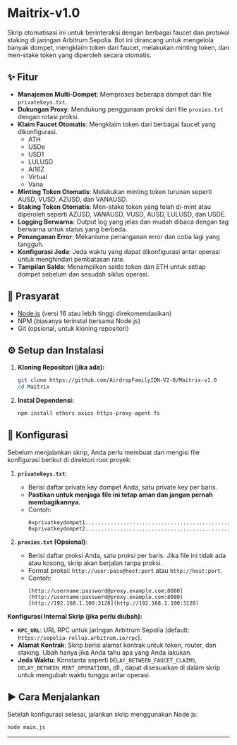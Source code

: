 # Maitrix-v1.0

Skrip otomatisasi ini untuk berinteraksi dengan berbagai faucet dan protokol staking di jaringan Arbitrum Sepolia. Bot ini dirancang untuk mengelola banyak dompet, mengklaim token dari faucet, melakukan minting token, dan men-stake token yang diperoleh secara otomatis.

## ✨ Fitur

* **Manajemen Multi-Dompet**: Memproses beberapa dompet dari file `privatekeys.txt`.
* **Dukungan Proxy**: Mendukung penggunaan proksi dari file `proxies.txt` dengan rotasi proksi.
* **Klaim Faucet Otomatis**: Mengklaim token dari berbagai faucet yang dikonfigurasi. 
    * ATH
    * USDe
    * USD1
    * LULUSD
    * Ai16Z
    * Virtual
    * Vana
* **Minting Token Otomatis**: Melakukan minting token turunan seperti AUSD, VUSD, AZUSD, dan VANAUSD.
* **Staking Token Otomatis**: Men-stake token yang telah di-mint atau diperoleh seperti AZUSD, VANAUSD, VUSD, AUSD, LULUSD, dan USDE.
* **Logging Berwarna**: Output log yang jelas dan mudah dibaca dengan tag berwarna untuk status yang berbeda.
* **Penanganan Error**: Mekanisme penanganan error dan coba lagi yang tangguh.
* **Konfigurasi Jeda**: Jeda waktu yang dapat dikonfigurasi antar operasi untuk menghindari pembatasan rate.
* **Tampilan Saldo**: Menampilkan saldo token dan ETH untuk setiap dompet sebelum dan sesudah siklus operasi.

## 🔧 Prasyarat

* [Node.js](https://nodejs.org/) (versi 16 atau lebih tinggi direkomendasikan)
* NPM (biasanya terinstal bersama Node.js)
* Git (opsional, untuk kloning repositori)

## ⚙️ Setup dan Instalasi

1.  **Kloning Repositori (jika ada):**
    ```bash
    git clone https://github.com/AirdropFamilyIDN-V2-0/Maitrix-v1.0
    cd Maitrix
    ```

2.  **Instal Dependensi:**
    ```bash
    npm install ethers axios https-proxy-agent fs
    ```

## 📄 Konfigurasi

Sebelum menjalankan skrip, Anda perlu membuat dan mengisi file konfigurasi berikut di direktori root proyek:

1.  **`privatekeys.txt`**:
    * Berisi daftar private key dompet Anda, satu private key per baris.
    * **Pastikan untuk menjaga file ini tetap aman dan jangan pernah membagikannya.**
    * Contoh:
        ```
        0xprivatkeydompet1................................................
        0xprivatkeydompet2................................................
        ```

2.  **`proxies.txt` (Opsional)**:
    * Berisi daftar proksi Anda, satu proksi per baris. Jika file ini tidak ada atau kosong, skrip akan berjalan tanpa proksi.
    * Format proksi: `http://user:pass@host:port` atau `http://host:port`.
    * Contoh:
        ```
        [http://username:password@proxy.example.com:8080](http://username:password@proxy.example.com:8080)
        [http://192.168.1.100:3128](http://192.168.1.100:3128)
        ```

**Konfigurasi Internal Skrip (jika perlu diubah):**

* **`RPC_URL`**: URL RPC untuk jaringan Arbitrum Sepolia (default: `https://sepolia-rollup.arbitrum.io/rpc`).
* **Alamat Kontrak**: Skrip berisi alamat kontrak untuk token, router, dan staking. Ubah hanya jika Anda tahu apa yang Anda lakukan.
* **Jeda Waktu**: Konstanta seperti `DELAY_BETWEEN_FAUCET_CLAIMS`, `DELAY_BETWEEN_MINT_OPERATIONS`, dll., dapat disesuaikan di dalam skrip untuk mengubah waktu tunggu antar operasi.

## ▶️ Cara Menjalankan

Setelah konfigurasi selesai, jalankan skrip menggunakan Node.js:

```bash
node main.js
```
---
